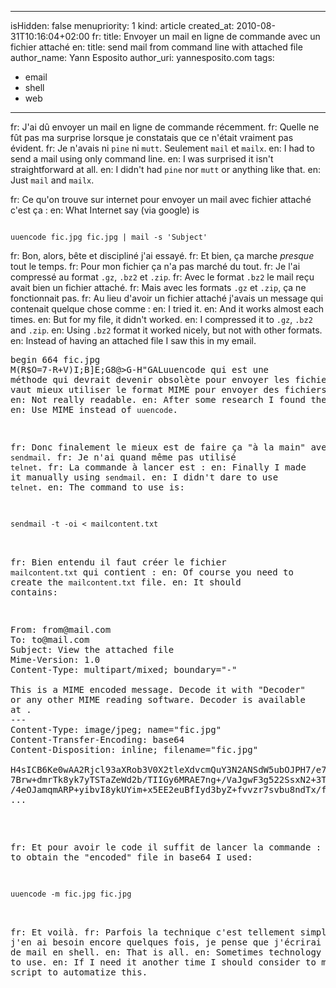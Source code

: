 -----
isHidden:       false
menupriority:   1
kind:           article
created_at:     2010-08-31T10:16:04+02:00
fr: title: Envoyer un mail en ligne de commande avec un fichier attaché
en: title: send mail from command line with attached file
author_name: Yann Esposito
author_uri: yannesposito.com
tags:
  - email
  - shell
  - web
-----

fr: J'ai dû envoyer un mail en ligne de commande récemment. 
fr: Quelle ne fût pas ma surprise lorsque je constatais que ce n'était vraiment pas évident.
fr: Je n'avais ni `pine` ni `mutt`. Seulement `mail` et `mailx`.
en: I had to send a mail using only command line. 
en: I was surprised it isn't straightforward at all.
en: I didn't had `pine` nor `mutt` or anything like that.
en: Just `mail` and `mailx`.

fr: Ce qu'on trouve sur internet pour envoyer un mail avec fichier attaché c'est ça :
en: What Internet say (via google) is

<code class="zsh">
uuencode fic.jpg fic.jpg | mail -s 'Subject'
</code>

fr: Bon, alors, bête et discipliné j'ai essayé. 
fr: Et bien, ça marche _presque_ tout le temps. 
fr: Pour mon fichier ça n'a pas marché du tout. 
fr: Je l'ai compressé au format `.gz`, `.bz2` et `.zip`.
fr: Avec le format `.bz2` le mail reçu avait bien un fichier attaché. 
fr: Mais avec les formats `.gz` et `.zip`, ça ne fonctionnait pas. 
fr: Au lieu d'avoir un fichier attaché j'avais un message qui contenait quelque chose comme :
en: I tried it.
en: And it works almost each times.
en: But for my file, it didn't worked.
en: I compressed it to `.gz`, `.bz2` and `.zip`.
en: Using `.bz2` format it worked nicely, but not with other formats.
en: Instead of having an attached file I saw this in my email.

<pre>
begin 664 fic.jpg
M(R$O=7-R+V)I;B]E;G8@>G-H"GAL<STD,0H*9F]R(&QI;F4@:6X@)"@\("1X
M;',@*0H@("`@9&-R/20H96-H;R`D;&EN92!\(&%W:R`M1EP[("=[<')I;G0@
...
M93U<(FUO='-<(CX\=F%L=64^/&ET96T@;F%M93U<(F-T>%]M8UPB/BD\=F%L
M=64O/B@\+VET96T^*2-<)#$\=F%L=64^)&ME>7=O<F1S/"]V86QU93Y<)#(C
end
</pre>

fr: Pas très lisible. 
fr: Après pas mal de recherche j'ai trouvé la solution.
fr: Le problème c'est `uuencode` qui est une méthode qui devrait devenir obsolète pour envoyer les fichiers. 
fr: Il vaut mieux utiliser le format MIME pour envoyer des fichiers attachés.
en: Not really readable.
en: After some research I found the solution.
en: Use MIME instead of `uuencode`.

fr: Donc finalement le mieux est de faire ça "à la main" avec `sendmail`.
fr: Je n'ai quand même pas utilisé `telnet`.
fr: La commande à lancer est :
en: Finally I made it manually using `sendmail`.
en: I didn't dare to use `telnet`.
en: The command to use is:

<code class="zsh">
sendmail -t -oi < mailcontent.txt
</code>

fr: Bien entendu il faut créer le fichier `mailcontent.txt` qui contient :
en: Of course you need to create the `mailcontent.txt` file.
en: It should contains:

<pre>
From: from@mail.com
To: to@mail.com
Subject: View the attached file
Mime-Version: 1.0
Content-Type: multipart/mixed; boundary="-"

This is a MIME encoded message. Decode it with "Decoder"
or any other MIME reading software. Decoder is available
at <http://www.etresoft.com>.
---
Content-Type: image/jpeg; name="fic.jpg"
Content-Transfer-Encoding: base64
Content-Disposition: inline; filename="fic.jpg"

H4sICB6Ke0wAA2Rjcl93aXRob3V0X2tleXdvcmQuY3N2ANSdW5ubOJPH7/e7
7Brw+dmrTk8yk7yTSTaZeWd2b/TIIGy6MRAE7ng+/VaJgwF3g522SsxN2+3T
/4eOJamqmARP+yibvI8ykUYim+x5EE2euBfIyd3byZ+fvvzr7svbu8ndTx/f
...
</pre>

fr: Et pour avoir le code il suffit de lancer la commande :
en: And to obtain the "encoded" file in base64 I used:

<code classs="zsh">
uuencode -m fic.jpg fic.jpg
</code>

fr: Et voilà. 
fr: Parfois la technique c'est tellement simple.
fr: Si j'en ai besoin encore quelques fois, je pense que j'écrirai un émetteur de mail en shell.
en: That is all.
en: Sometimes technology is so easy to use.
en: If I need it another time I should consider to make a shell script to automatize this.
